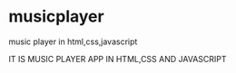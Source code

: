 # musicplayer
music player in html,css,javascript


IT IS MUSIC PLAYER APP IN HTML,CSS AND JAVASCRIPT
